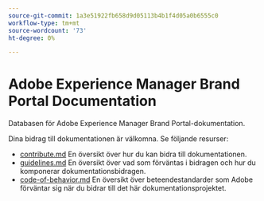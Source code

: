 ```yaml
---
source-git-commit: 1a3e51922fb658d9d05113b4b1f4d05a0b6555c0
workflow-type: tm+mt
source-wordcount: '73'
ht-degree: 0%

---
```

# Adobe Experience Manager Brand Portal Documentation

Databasen för Adobe Experience Manager Brand Portal-dokumentation.

Dina bidrag till dokumentationen är välkomna. Se följande resurser:

* [contribute.md](contributing.md) En översikt över hur du kan bidra till dokumentationen.
* [guidelines.md](guidelines.md) En översikt över vad som förväntas i bidragen och hur du komponerar dokumentationsbidragen.
* [code-of-behavior.md](code-of-conduct.md) En översikt över beteendestandarder som Adobe förväntar sig när du bidrar till det här dokumentationsprojektet.
